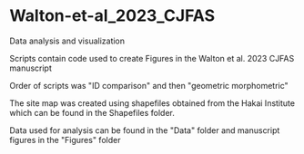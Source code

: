 # Walton-et-al_2023_CJFAS
Data analysis and visualization

Scripts contain code used to create Figures in the Walton et al. 2023 CJFAS manuscript

Order of scripts was "ID comparison" and then "geometric morphometric"

The site map was created using shapefiles obtained from the Hakai Institute which can be found in the Shapefiles folder. 

Data used for analysis can be found in the "Data" folder and manuscript figures in the "Figures" folder
